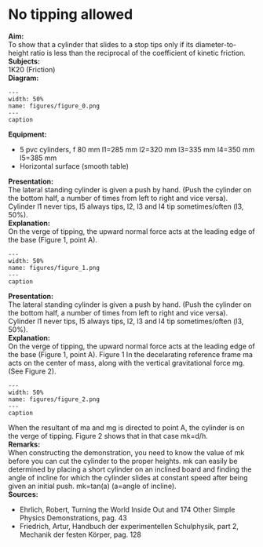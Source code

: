 # No tipping allowed 
    
<b> Aim: </b>  
 To show that a cylinder that slides to a stop tips only if its diameter-to-height ratio is less than the reciprocal of the coefficient of kinetic friction.    
<b> Subjects: </b>  
 1K20 (Friction)   
<b> Diagram: </b>  
   
```{figure} figures/figure_0.png  
---  
width: 50%  
name: figures/figure_0.png  
---  
caption  
``` 
      
<b> Equipment: </b>  
 
 *  5 pvc cylinders, f 80 mm l1=285 mm l2=320 mm l3=335 mm l4=350 mm l5=385 mm 
 *  Horizontal surface (smooth table)
     
<b> Presentation: </b>  
 The lateral standing cylinder is given a push by hand. (Push the cylinder on the bottom half, a number of times from left to right and vice versa). Cylinder l1 never tips, l5 always tips, l2, l3 and l4 tip sometimes/often (l3, 50%).    
<b> Explanation: </b>  
 On the verge of tipping, the upward normal force acts at the leading edge of the base (Figure 1, point A).    
```{figure} figures/figure_1.png  
---  
width: 50%  
name: figures/figure_1.png  
---  
caption  
``` 
     
<b> Presentation: </b>  
 The lateral standing cylinder is given a push by hand. (Push the cylinder on the bottom half, a number of times from left to right and vice versa). Cylinder l1 never tips, l5 always tips, l2, l3 and l4 tip sometimes/often (l3, 50%).    
<b> Explanation: </b>  
 On the verge of tipping, the upward normal force acts at the leading edge of the base (Figure 1, point A).  Figure 1  In the decelarating reference frame ma acts on the center of mass, along with the vertical gravitational force mg. (See Figure 2).     
```{figure} figures/figure_2.png  
---  
width: 50%  
name: figures/figure_2.png  
---  
caption  
``` 
 When the resultant of ma and mg is directed to point A, the cylinder is on the verge of tipping. Figure 2 shows that in that case mk=d/h.   
<b> Remarks: </b>  
 When constructing the demonstration, you need to know the value of mk before you can cut the cylinder to the proper heights. mk can easily be determined by placing a short cylinder on an inclined board and finding the angle of incline for which the cylinder slides at constant speed after being given an initial push. mk=tan(a) (a=angle of incline).    
<b> Sources: </b>  
 
 *  Ehrlich, Robert, Turning the World Inside Out and 174 Other Simple Physics Demonstrations, pag. 43 
 *  Friedrich, Artur, Handbuch der experimentellen Schulphysik, part 2, Mechanik der festen Körper, pag. 128
  